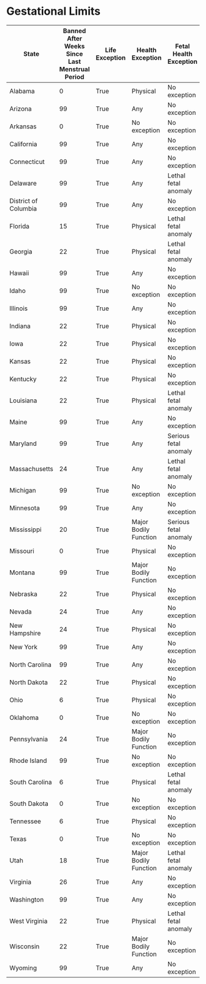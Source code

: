 # Gestational Limits
| State | Banned After Weeks Since Last Menstrual Period | Life Exception | Health Exception | Fetal Health Exception | Rape or Incest Exception | Last Updated |
| ----- | ---------------------------------------------- | -------------- | ---------------- | ---------------------- | ------------------------ | ------------ |
| Alabama | 0 | True | Physical | No exception | No exception | 2022-06-28T22:14:05.000Z |
| Arizona | 99 | True | Any | No exception | No exception | 2022-06-30T13:26:49.000Z |
| Arkansas | 0 | True | No exception | No exception | No exception | 2022-06-24T18:39:14.000Z |
| California | 99 | True | Any | No exception | No exception | No date available |
| Connecticut | 99 | True | Any | No exception | No exception | No date available |
| Delaware | 99 | True | Any | Lethal fetal anomaly | No exception | No date available |
| District of Columbia | 99 | True | Any | No exception | No exception | No date available |
| Florida | 15 | True | Physical | Lethal fetal anomaly | No exception | 2022-07-05T15:55:49.000Z |
| Georgia | 22 | True | Physical | Lethal fetal anomaly | No exception | No date available |
| Hawaii | 99 | True | Any | No exception | No exception | No date available |
| Idaho | 99 | True | No exception | No exception | No exception | No date available |
| Illinois | 99 | True | Any | No exception | No exception | No date available |
| Indiana | 22 | True | Physical | No exception | No exception | No date available |
| Iowa | 22 | True | Physical | No exception | No exception | No date available |
| Kansas | 22 | True | Physical | No exception | No exception | No date available |
| Kentucky | 22 | True | Physical | No exception | No exception | 2022-06-30T14:01:14.000Z |
| Louisiana | 22 | True | Physical | Lethal fetal anomaly | No exception | 2022-06-27T18:06:17.000Z |
| Maine | 99 | True | Any | No exception | No exception | No date available |
| Maryland | 99 | True | Any | Serious fetal anomaly | No exception | No date available |
| Massachusetts | 24 | True | Any | Lethal fetal anomaly | No exception | 2022-06-30T09:58:24.000Z |
| Michigan | 99 | True | No exception | No exception | No exception | No date available |
| Minnesota | 99 | True | Any | No exception | No exception | No date available |
| Mississippi | 20 | True | Major Bodily Function | Serious fetal anomaly | No exception | 2022-06-27T13:29:59.000Z |
| Missouri | 0 | True | Physical | No exception | No exception | 2022-06-24T15:19:57.000Z |
| Montana | 99 | True | Major Bodily Function | No exception | No exception | No date available |
| Nebraska | 22 | True | Physical | No exception | No exception | No date available |
| Nevada | 24 | True | Any | No exception | No exception | No date available |
| New Hampshire | 24 | True | Physical | No exception | No exception | 2022-02-11T15:50:11.000Z |
| New York | 99 | True | Any | No exception | No exception | No date available |
| North Carolina | 99 | True | Any | No exception | No exception | 2019-11-13T12:12:09.000Z |
| North Dakota | 22 | True | Physical | No exception | No exception | No date available |
| Ohio | 6 | True | Physical | No exception | No exception | 2022-06-24T22:39:26.000Z |
| Oklahoma | 0 | True | No exception | No exception | No exception | 2022-06-24T18:35:26.000Z |
| Pennsylvania | 24 | True | Major Bodily Function | No exception | No exception | No date available |
| Rhode Island | 99 | True | No exception | No exception | No exception | 2019-07-02T11:33:41.000Z |
| South Carolina | 6 | True | Physical | Lethal fetal anomaly | True | 2022-06-27T22:30:55.000Z |
| South Dakota | 0 | True | No exception | No exception | No exception | 2022-06-24T14:47:55.000Z |
| Tennessee | 6 | True | Physical | No exception | No exception | 2022-06-28T16:54:23.000Z |
| Texas | 0 | True | No exception | No exception | No exception | 2022-07-02T10:05:28.000Z |
| Utah | 18 | True | Major Bodily Function | Lethal fetal anomaly | True | 2022-07-01T19:52:54.000Z |
| Virginia | 26 | True | Any | No exception | No exception | 2022-02-15T21:04:54.000Z |
| Washington | 99 | True | Any | No exception | No exception | No date available |
| West Virginia | 22 | True | Physical | Lethal fetal anomaly | No exception | No date available |
| Wisconsin | 22 | True | Major Bodily Function | No exception | No exception | No date available |
| Wyoming | 99 | True | Any | No exception | No exception | No date available |